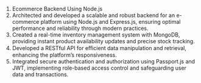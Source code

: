 1. Ecommerce Backend Using Node.js 
2. Architected and developed a scalable and robust backend for an e-commerce platform using Node.js and Express.js,
ensuring optimal performance and reliability through modern practices.
3. Created a real-time inventory management system with MongoDB, providing instant product availability updates
and precise stock tracking.
4. Developed a RESTful API for eﬃcient data manipulation and retrieval, enhancing the platform’s responsiveness.
5. Integrated secure authentication and authorization using Passport.js and JWT, implementing role-based access
control and safeguarding user data and transactions.

